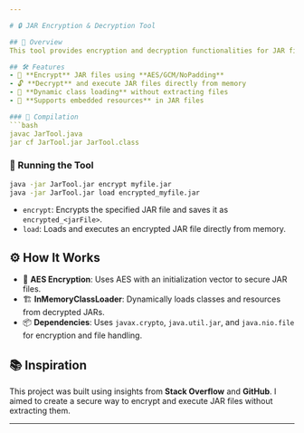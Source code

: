 ```yaml
---

# 🔒 JAR Encryption & Decryption Tool

## 🚀 Overview
This tool provides encryption and decryption functionalities for JAR files, allowing secure storage and execution without writing decrypted data to disk.

## 🛠️ Features
- 🔐 **Encrypt** JAR files using **AES/GCM/NoPadding**
- 🔓 **Decrypt** and execute JAR files directly from memory
- 🚀 **Dynamic class loading** without extracting files
- 📁 **Supports embedded resources** in JAR files

### 🔧 Compilation
```bash
javac JarTool.java
jar cf JarTool.jar JarTool.class
```
### 🚀 Running the Tool
```bash
java -jar JarTool.jar encrypt myfile.jar
java -jar JarTool.jar load encrypted_myfile.jar
```
- `encrypt`: Encrypts the specified JAR file and saves it as `encrypted_<jarFile>`.
- `load`: Loads and executes an encrypted JAR file directly from memory.

## ⚙️ How It Works
- 🔑 **AES Encryption**: Uses AES with an initialization vector to secure JAR files.
- 🏗️ **InMemoryClassLoader**: Dynamically loads classes and resources from decrypted JARs.
- 📦 **Dependencies**: Uses `javax.crypto`, `java.util.jar`, and `java.nio.file` for encryption and file handling.

## 📚 Inspiration
This project was built using insights from **Stack Overflow** and **GitHub**. I aimed to create a secure way to encrypt and execute JAR files without extracting them.

---
```

